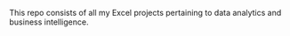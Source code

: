 This repo consists of all my Excel projects pertaining to data analytics and business intelligence.
